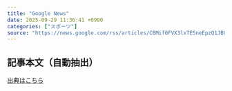 ```yaml
---
title: "Google News"
date: 2025-09-29 11:36:41 +0900
categories: ["スポーツ"]
source: "https://news.google.com/rss/articles/CBMif0FVX3lxTE5neEpzQ1JBUHhoMTBXRVFtR25TcDJjMk0zUERSRzB1X0dYcHJzc1FWQ3ktMktXWEE1R2pUOEJNZ0FXcTJlWnhVQkhkT3RLVHBHM3dFV3hFMDFpTGdfZkNGbE5vbkNraHFYLXQ1SGFGcmFQMGtCNnowWXhSY1kyMlk?oc=5"
---
```


## 記事本文（自動抽出）
<body class="y0K44d EA71Tc" id="readabilityBody"></body>

[出典はこちら](https://news.google.com/rss/articles/CBMif0FVX3lxTE5neEpzQ1JBUHhoMTBXRVFtR25TcDJjMk0zUERSRzB1X0dYcHJzc1FWQ3ktMktXWEE1R2pUOEJNZ0FXcTJlWnhVQkhkT3RLVHBHM3dFV3hFMDFpTGdfZkNGbE5vbkNraHFYLXQ1SGFGcmFQMGtCNnowWXhSY1kyMlk?oc=5)
